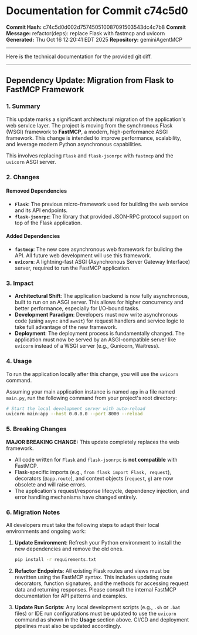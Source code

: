 # Documentation for Commit c74c5d0

**Commit Hash:** c74c5d0d002d757450510087091503543dc4c7b8
**Commit Message:** refactor(deps): replace Flask with fastmcp and uvicorn
**Generated:** Thu Oct 16 12:20:41 EDT 2025
**Repository:** geminiAgentMCP

---

Here is the technical documentation for the provided git diff.

***

## Dependency Update: Migration from Flask to FastMCP Framework

### 1. Summary

This update marks a significant architectural migration of the application's web service layer. The project is moving from the synchronous Flask (WSGI) framework to **FastMCP**, a modern, high-performance ASGI framework. This change is intended to improve performance, scalability, and leverage modern Python asynchronous capabilities.

This involves replacing `Flask` and `flask-jsonrpc` with `fastmcp` and the `uvicorn` ASGI server.

### 2. Changes

#### Removed Dependencies

*   **`Flask`**: The previous micro-framework used for building the web service and its API endpoints.
*   **`flask-jsonrpc`**: The library that provided JSON-RPC protocol support on top of the Flask application.

#### Added Dependencies

*   **`fastmcp`**: The new core asynchronous web framework for building the API. All future web development will use this framework.
*   **`uvicorn`**: A lightning-fast ASGI (Asynchronous Server Gateway Interface) server, required to run the FastMCP application.

### 3. Impact

*   **Architectural Shift**: The application backend is now fully asynchronous, built to run on an ASGI server. This allows for higher concurrency and better performance, especially for I/O-bound tasks.
*   **Development Paradigm**: Developers must now write asynchronous code (using `async` and `await`) for request handlers and service logic to take full advantage of the new framework.
*   **Deployment**: The deployment process is fundamentally changed. The application must now be served by an ASGI-compatible server like `uvicorn` instead of a WSGI server (e.g., Gunicorn, Waitress).

### 4. Usage

To run the application locally after this change, you will use the `uvicorn` command.

Assuming your main application instance is named `app` in a file named `main.py`, run the following command from your project's root directory:

```bash
# Start the local development server with auto-reload
uvicorn main:app --host 0.0.0.0 --port 8000 --reload
```

### 5. Breaking Changes

**MAJOR BREAKING CHANGE:** This update completely replaces the web framework.

*   All code written for `Flask` and `flask-jsonrpc` is **not compatible** with FastMCP.
*   Flask-specific imports (e.g., `from flask import Flask, request`), decorators (`@app.route`), and context objects (`request`, `g`) are now obsolete and will raise errors.
*   The application's request/response lifecycle, dependency injection, and error handling mechanisms have changed entirely.

### 6. Migration Notes

All developers must take the following steps to adapt their local environments and ongoing work:

1.  **Update Environment**: Refresh your Python environment to install the new dependencies and remove the old ones.
    ```bash
    pip install -r requirements.txt
    ```

2.  **Refactor Endpoints**: All existing Flask routes and views must be rewritten using the FastMCP syntax. This includes updating route decorators, function signatures, and the methods for accessing request data and returning responses. Please consult the internal FastMCP documentation for API patterns and examples.

3.  **Update Run Scripts**: Any local development scripts (e.g., `.sh` or `.bat` files) or IDE run configurations must be updated to use the `uvicorn` command as shown in the **Usage** section above. CI/CD and deployment pipelines must also be updated accordingly.